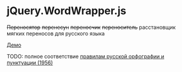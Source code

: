 # jQuery.WordWrapper.js
~~Переносятор~~ ~~перенесун~~ ~~переносчик~~ ~~переноситель~~ расстановщик мягких переносов для русского языка

[Демо](http://ohar.github.io/jQuery.WordWrapper.js/)

TODO: полное соответствие [правилам русской орфографии и пунктуации (1956)](http://new.gramota.ru/spravka/rules/141-perenos)
